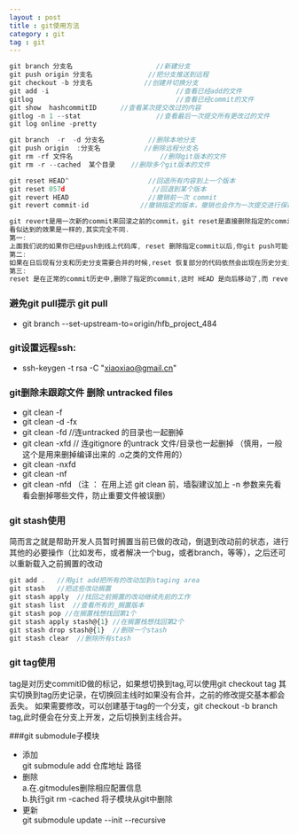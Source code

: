 ```yaml
---
layout : post
title : git使用方法
category : git
tag : git
---
```

```javascript
git branch 分支名                     //新建分支
git push origin 分支名              //把分支推送到远程
git checkout -b 分支名             //创建并切换分支
git add -i                                //查看已经add的文件
gitlog                                    //查看已经commit的文件
git show  hashcommitID      //查看某次提交改过的内容
gitlog -n 1 --stat                   //查看最后一次提交所有更改过的文件
git log online -pretty 

git branch  -r  -d 分支名           //删除本地分支
git push origin  :分支名           //删除远程分支名
git rm -rf 文件名                      //删除git版本的文件
git rm -r --cached  某个目录    //删除多个git版本的文件

git reset HEAD^                    //回退所有内容到上一个版本
git reset 057d                      //回退到某个版本 
git revert HEAD                    //撤销前一次 commit
git revert commit-id             //撤销指定的版本，撤销也会作为一次提交进行保存

git revert是用一次新的commit来回滚之前的commit，git reset是直接删除指定的commit
看似达到的效果是一样的,其实完全不同.
第一:
上面我们说的如果你已经push到线上代码库, reset 删除指定commit以后,你git push可能导致一大堆冲突.但是revert 并不会.
第二:
如果在日后现有分支和历史分支需要合并的时候,reset 恢复部分的代码依然会出现在历史分支里.但是revert 方向提交的commit 并不会出现在历史分支里.
第三:
reset 是在正常的commit历史中,删除了指定的commit,这时 HEAD 是向后移动了,而 revert 是在正常的commit历史中再commit一次,只不过是反向提交,他的 HEAD 是一直向前的.
```

### 避免git pull提示      git pull <remote> <branch>
* git branch --set-upstream-to=origin/hfb_project_484

### git设置远程ssh:
* ssh-keygen -t rsa -C "xiaoxiao@gmail.cn"

### git删除未跟踪文件 删除 untracked files
* git clean -f
* git clean -d -fx
* git clean -fd   //连untracked 的目录也一起删掉
* git clean -xfd  // 连gitignore 的untrack 文件/目录也一起删掉 （慎用，一般这个是用来删掉编译出来的 .o之类的文件用的）
* git clean -nxfd
* git clean -nf
* git clean -nfd
（注 ： 在用上述 git clean 前，墙裂建议加上 -n 参数来先看看会删掉哪些文件，防止重要文件被误删）

### git stash使用 
简而言之就是帮助开发人员暂时搁置当前已做的改动，倒退到改动前的状态，进行其他的必要操作（比如发布，或者解决一个bug，或者branch，等等），之后还可以重新载入之前搁置的改动
```javascript
git add .   //用git add把所有的改动加到staging area
git stash   //把这些改动搁置
git stash apply  //找回之前搁置的改动继续先前的工作
git stash list  //查看所有的_搁置版本
git stash pop //在搁置栈想找回第1个
git stash apply stash@{1} //在搁置栈想找回第2个
git stash drop stash@{1}  //删除一个stash
git stash clear  //删除所有stash
```

### git tag使用
tag是对历史commitID做的标记，如果想切换到tag,可以使用git checkout tag
其实切换到tag历史记录，在切换回主线时如果没有合并，之前的修改提交基本都会丢失。
如果需要修改，可以创建基于tag的一个分支，git checkout -b branch tag,此时便会在分支上开发，之后切换到主线合并。


###git submodule子模块
* 添加  <br>
git submodule add 仓库地址 路径
* 删除  <br>
a.在.gitmodules删除相应配置信息    <br>
b.执行git rm -cached 将子模块从git中删除
* 更新  <br>
git submodule update --init --recursive



















